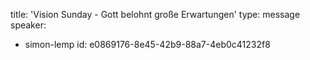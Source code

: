 title: 'Vision Sunday - Gott belohnt große Erwartungen'
type: message
speaker:
  - simon-lemp
id: e0869176-8e45-42b9-88a7-4eb0c41232f8
